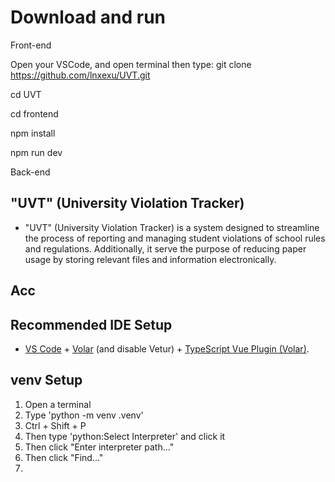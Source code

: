 # Download and run

Front-end

Open your VSCode, and open terminal then type:
git clone https://github.com/lnxexu/UVT.git

cd UVT

cd frontend

npm install

npm run dev




Back-end



## "UVT" (University Violation Tracker)

- "UVT" (University Violation Tracker) is a system designed to streamline the process of reporting and managing student violations of school rules and regulations. Additionally, it serve the purpose of reducing paper usage by storing relevant files and information electronically.


## Acc

## Recommended IDE Setup

- [VS Code](https://code.visualstudio.com/) + [Volar](https://marketplace.visualstudio.com/items?itemName=Vue.volar) (and disable Vetur) + [TypeScript Vue Plugin (Volar)](https://marketplace.visualstudio.com/items?itemName=Vue.vscode-typescript-vue-plugin).


## venv Setup

1. Open a terminal 
2. Type 'python -m venv .venv'
3. Ctrl + Shift + P
4. Then type 'python:Select Interpreter' and click it
5. Then click "Enter interpreter path..."
6. Then click "Find..."
7. 
